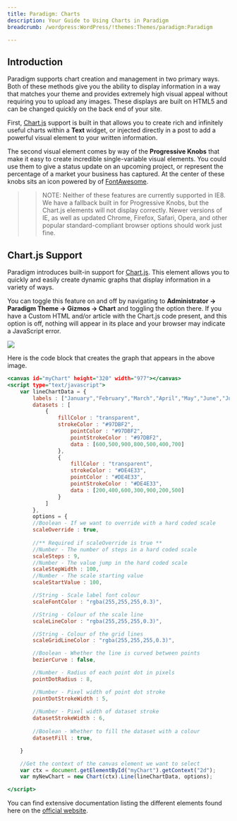 ```yaml
---
title: Paradigm: Charts
description: Your Guide to Using Charts in Paradigm
breadcrumb: /wordpress:WordPress/!themes:Themes/paradigm:Paradigm

---
```


Introduction
-----

Paradigm supports chart creation and management in two primary ways. Both of these methods give you the ability to display information in a way that matches your theme and provides extremely high visual appeal without requiring you to upload any images. These displays are built on HTML5 and can be changed quickly on the back end of your site.

First, [Chart.js][chartjs] support is built in that allows you to create rich and infinitely useful charts within a **Text** widget, or injected directly in a post to add a powerful visual element to your written information.

The second visual element comes by way of the **Progressive Knobs** that make it easy to create incredible single-variable visual elements. You could use them to give a status update on an upcoming project, or represent the percentage of a market your business has captured. At the center of these knobs sits an icon powered by of [FontAwesome][fontawesome].

>> NOTE: Neither of these features are currently supported in IE8. We have a fallback built in for Progressive Knobs, but the Chart.js elements will not display correctly. Newer versions of IE, as well as updated Chrome, Firefox, Safari, Opera, and other popular standard-compliant browser options should work just fine.

Chart.js Support
-----

Paradigm introduces built-in support for [Chart.js][chartjs]. This element allows you to quickly and easily create dynamic graphs that display information in a variety of ways. 

You can toggle this feature on and off by navigating to **Administrator -> Paradigm Theme -> Gizmos -> Chart** and toggling the option there. If you have a Custom HTML and/or article with the Chart.js code present, and this option is off, nothing will appear in its place and your browser may indicate a JavaScript error.

![][chart_1]

Here is the code block that creates the graph that appears in the above image.

~~~ .html
<canvas id="myChart" height="320" width="977"></canvas>
<script type="text/javascript">
    var lineChartData = {
        labels : ["January","February","March","April","May","June","July"],
        datasets : [
            {
                fillColor : "transparent",
                strokeColor : "#97DBF2",
                    pointColor : "#97DBF2",
                    pointStrokeColor : "#97DBF2",
                    data : [600,500,900,800,500,400,700]
                },
                {
                    fillColor : "transparent",
                    strokeColor : "#DE4E33",
                    pointColor : "#DE4E33",
                    pointStrokeColor : "#DE4E33",
                    data : [200,400,600,300,900,200,500]
                }
            ]
        },
        options = {
        //Boolean - If we want to override with a hard coded scale
        scaleOverride : true,
            
        //** Required if scaleOverride is true **
        //Number - The number of steps in a hard coded scale
        scaleSteps : 9,
        //Number - The value jump in the hard coded scale
        scaleStepWidth : 100,
        //Number - The scale starting value
        scaleStartValue : 100,

        //String - Scale label font colour  
        scaleFontColor : "rgba(255,255,255,0.3)",

        //String - Colour of the scale line
        scaleLineColor : "rgba(255,255,255,0.3)",

        //String - Colour of the grid lines
        scaleGridLineColor : "rgba(255,255,255,0.3)",   

        //Boolean - Whether the line is curved between points
        bezierCurve : false,    

        //Number - Radius of each point dot in pixels
        pointDotRadius : 8,

        //Number - Pixel width of point dot stroke
        pointDotStrokeWidth : 5,
            
        //Number - Pixel width of dataset stroke
        datasetStrokeWidth : 6,
        
        //Boolean - Whether to fill the dataset with a colour
        datasetFill : true,

    }

    //Get the context of the canvas element we want to select
    var ctx = document.getElementById("myChart").getContext("2d");
    var myNewChart = new Chart(ctx).Line(lineChartData, options);

</script>
~~~

You can find extensive documentation listing the different elements found here on the [official website][chartjs].

[chartjs]: http://chartjs.org
[fontawesome]: http://fortawesome.github.io/Font-Awesome/
[chart_1]: assets/chart.jpeg
[chart_2]: assets/demo_3.jpeg
[list]: http://demo.rockettheme.com/wordpress-themes/Paradigm/features/typography